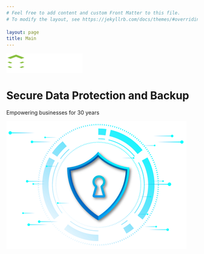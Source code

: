 ```yaml
---
# Feel free to add content and custom Front Matter to this file.
# To modify the layout, see https://jekyllrb.com/docs/themes/#overriding-theme-defaults

layout: page
title: Main
---
```


<div class="intro">
    <div class="intro__content">
        <div class="intro__left">
            <img src="./assets/img/dpx-for-banner.png">
            <h1 class="intro__header">Secure Data Protection and Backup</h1>
            <p>Empowering businesses for 30 years</p>
        </div>
        <div class="intro__right">
        <img src="./assets/img/secure-data-protection-and-backup.png">
        </div>
    </div>
</div>
